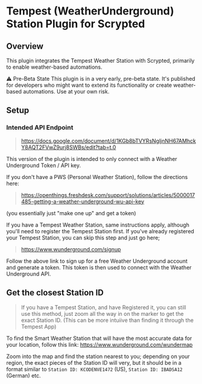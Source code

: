 # Tempest (WeatherUnderground) Station Plugin for Scrypted
## Overview
This plugin integrates the Tempest Weather Station with Scrypted, primarily to enable weather-based automations.

⚠️ Pre-Beta State
This plugin is in a very early, pre-beta state. It's published for developers who might want to extend its functionality or create weather-based automations. Use at your own risk.

## Setup

### Intended API Endpoint 
> https://docs.google.com/document/d/1KGb8bTVYRsNgljnNH67AMhckY8AQT2FVwZ9urj8SWBs/edit?tab=t.0

This version of the plugin is intended to only connect with a Weather Underground Token / API key.

If you don't have a PWS (Personal Weather Station), follow the directions here: 

> https://openthings.freshdesk.com/support/solutions/articles/5000017485-getting-a-weather-underground-wu-api-key

(you essentially just "make one up" and get a token)

 If you have a Tempest Weather Station, same instructions apply, although you'll need to register the Tempest Station first. If you've already registered your Tempest Station, you can skip this step and just go here;

> https://www.wunderground.com/signup

Follow the above link to sign up for a free Weather Underground account and generate a token. This token is then used to connect with the Weather Underground API.

## Get the closest Station ID
> If you have a Tempest Station, and have Registered it, you can still use this method, just zoom all the way in on the marker to get the exact Station ID. (This can be more intuiive than finding it through the Tempest App)


To find the Smart Weather Station that will have the most accurate data for your location, follow this link: https://www.wunderground.com/wundermap

Zoom into the map and find the station nearest to you; depending on your region, the exact pieces of the Station ID will very, but it should be in a format similar to  `Station ID: KCODENVE1472` (US), `Station ID: IBADSA12` (German) etc. 



